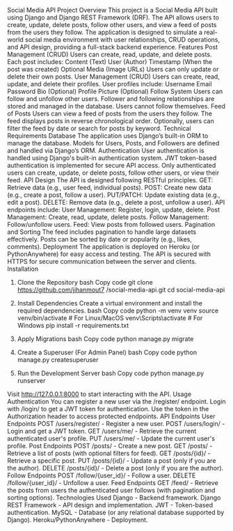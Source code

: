 Social Media API
Project Overview
This project is a Social Media API built using Django and Django REST Framework (DRF). The API allows users to create, update, delete posts, follow other users, and view a feed of posts from the users they follow. The application is designed to simulate a real-world social media environment with user relationships, CRUD operations, and API design, providing a full-stack backend experience.
Features
   Post Management (CRUD)
Users can create, read, update, and delete posts.
Each post includes:
Content (Text)
User (Author)
Timestamp (When the post was created)
Optional Media (Image URLs)
Users can only update or delete their own posts.
User Management (CRUD)
Users can create, read, update, and delete their profiles.
User profiles include:
Username
Email
Password
Bio (Optional)
Profile Picture (Optional)
Follow System
Users can follow and unfollow other users.
Follower and following relationships are stored and managed in the database.
Users cannot follow themselves.
Feed of Posts
Users can view a feed of posts from the users they follow.
The feed displays posts in reverse chronological order.
Optionally, users can filter the feed by date or search for posts by keyword.
Technical Requirements
Database
The application uses Django’s built-in ORM to manage the database.
Models for Users, Posts, and Followers are defined and handled via Django’s ORM.
Authentication
User authentication is handled using Django's built-in authentication system.
JWT token-based authentication is implemented for secure API access.
Only authenticated users can create, update, or delete posts, follow other users, or view their feed.
API Design
The API is designed following RESTful principles.
GET: Retrieve data (e.g., user feed, individual posts).
POST: Create new data (e.g., create a post, follow a user).
PUT/PATCH: Update existing data (e.g., edit a post).
DELETE: Remove data (e.g., delete a post, unfollow a user).
API endpoints include:
User Management: Register, login, update, delete.
Post Management: Create, read, update, delete posts.
Follow Management: Follow/unfollow users.
Feed: View posts from followed users.
Pagination and Sorting
The feed includes pagination to handle large datasets effectively.
Posts can be sorted by date or popularity (e.g., likes, comments).
Deployment
The application is deployed on Heroku (or PythonAnywhere) for easy access and testing.
The API is secured with HTTPS for secure communication between the server and clients.
Installation
1. Clone the Repository
bash
Copy code
git clone https://github.com/jihanmout7 /social-media-api.git
cd social-media-api

2. Install Dependencies
Create a virtual environment and install the required dependencies.
bash
Copy code
python -m venv venv
source venv/bin/activate  # For Linux/MacOS
venv\Scripts\activate     # For Windows
pip install -r requirements.txt

3. Apply Migrations
bash
Copy code
python manage.py migrate

4. Create a Superuser (For Admin Panel)
bash
Copy code
python manage.py createsuperuser

5. Run the Development Server
bash
Copy code
python manage.py runserver

Visit http://127.0.0.1:8000 to start interacting with the API.
Usage
Authentication
You can register a new user via the /register/ endpoint.
Login with /login/ to get a JWT token for authentication.
Use the token in the Authorization header to access protected endpoints.
API Endpoints
User Endpoints
POST /users/register/ - Register a new user.
POST /users/login/ - Login and get a JWT token.
GET /users/me/ - Retrieve the current authenticated user's profile.
PUT /users/me/ - Update the current user's profile.
Post Endpoints
POST /posts/ - Create a new post.
GET /posts/ - Retrieve a list of posts (with optional filters for feed).
GET /posts/{id}/ - Retrieve a specific post.
PUT /posts/{id}/ - Update a post (only if you are the author).
DELETE /posts/{id}/ - Delete a post (only if you are the author).
Follow Endpoints
POST /follow/{user_id}/ - Follow a user.
DELETE /follow/{user_id}/ - Unfollow a user.
Feed Endpoints
GET /feed/ - Retrieve the posts from users the authenticated user follows (with pagination and sorting options).
Technologies Used
Django - Backend framework.
Django REST Framework - API design and implementation.
JWT - Token-based authentication.
MySQL - Database (or any relational database supported by Django).
Heroku/PythonAnywhere - Deployment.


